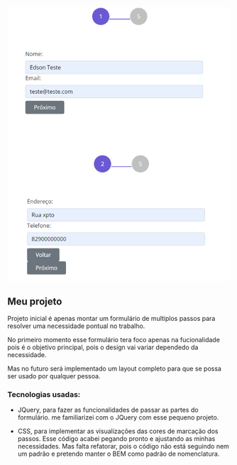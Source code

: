 <p align="left">
	<img alt="App Portfolio" src="./src/assets/print-form.png" widht="80%">
</p>

## Meu projeto

Projeto inicial é apenas montar um formulário de multiplos passos para resolver uma necessidade pontual no trabalho.

No primeiro momento esse formulário tera foco apenas na fucionalidade pois é o objetivo principal, pois o design vai variar dependedo da necessidade.

Mas no futuro será implementado um layout completo para que se possa ser usado por qualquer pessoa.

### Tecnologias usadas:

- JQuery, para fazer as funcionalidades de passar as partes do formulário.
  me familiarizei com o JQuery com esse pequeno projeto.

- CSS, para implementar as visualizações das cores de marcação dos passos. Esse código acabei pegando pronto e ajustando as minhas necessidades. Mas falta refatorar, pois o código não está seguindo nem um padrão e pretendo manter o BEM como padrão de nomenclatura.
